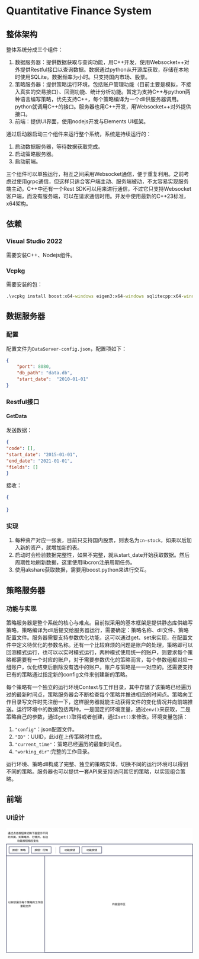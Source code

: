 # Quantitative Finance System
 
## 整体架构

整体系统分成三个组件：

1. 数据服务器：提供数据获取与查询功能，用C\+\+开发，使用Websocket++对外提供Restful接口以查询数据。数据通过python从开源库获取，存储在本地时使用SQLite。数据频率为小时。只支持国内市场、股票。
2. 策略服务器：提供策略运行环境，包括账户管理功能（目前主要是模拟，不接入真实的交易接口）、回测功能、统计分析功能。暂定为支持C\+\+与python两种语言编写策略，优先支持C\+\+，每个策略编译为一个dll供服务器调用。python就调用C++的接口。服务器也用C\+\+开发，用Websocket\+\+对外提供接口。
1. 前端：提供UI界面，使用nodejs开发与Elements UI框架。

通过启动器启动三个组件来运行整个系统，系统是持续运行的：

1. 启动数据服务器，等待数据获取完成。
1. 启动策略服务器。
1. 启动前端。

三个组件可以单独运行，相互之间采用Websocket通信，便于重复利用。之前考虑过使用grpc通信，但这样只适合客户端主动、服务端被动，不太容易实现服务端主动。C\+\+中还有一个Rest SDK可以用来进行通信，不过它只支持Websocket客户端，而没有服务端，可以在请求通信时用。开发中使用最新的C\+\+23标准，x64架构。

## 依赖

### Visual Studio 2022

需要安装C++、Nodejs组件。

### Vcpkg

需要安装的包：

```cmd
.\vcpkg install boost:x64-windows eigen3:x64-windows sqlitecpp:x64-windows cpprestsdk:x64-windows fmt:x64-windows websocketpp:x64-windows spdlog:x64-windows
```

## 数据服务器

### 配置
配置文件为`DataServer-config.json`，配置项如下：

```json
{
    "port": 8080,
    "db_path": "data.db",
    "start_date":  "2010-01-01"
}
```

### Restful接口

#### GetData

发送数据：

```json
{
"code": [],
"start_date": "2015-01-01",
"end_date": "2021-01-01", 
"fields": []
}
```
接收：

```json
{

}

```

### 实现

1. 每种资产对应一张表，目前只支持国内股票，则表名为`cn-stock`，如果以后加入新的资产，就增加新的表。  
2. 启动时会检验数据完整性，如果不完整，就从start_date开始获取数据。然后周期性地刷新数据，这里使用libcron注册周期任务。
1. 使用akshare获取数据，需要用boost.python来进行交互。


## 策略服务器

### 功能与实现

策略服务器是整个系统的核心与难点。目前拟采用的基本框架是提供静态库供编写策略，策略编译为dll后提交给服务器运行，需要确定：策略名称、dll文件、策略配置文件。服务器需要支持参数优化功能，这可以通过get、set来实现，在配置文件中定义待优化的参数名称。还有一个比较麻烦的问题是账户的处理，策略即可以回测模式运行，也可以以实时模式运行，两种模式使用统一的账户，则要求每个策略都需要有一个对应的账户，对于需要参数优化的策略而言，每个参数组都对应一组账户，优化结束后删除没有选中的账户。账户与策略是一一对应的。还需要支持已有的策略通过指定新的config文件来创建新的策略。

每个策略有一个独立的运行环境Context与工作目录，其中存储了该策略已经遍历过的最新时间点，策略服务器会不断检查每个策略并推进相应的时间点。策略向工作目录写文件时先注册一下，这样服务器就能主动获得文件的变化情况并向前端推送。运行环境中的数据包括两种，一是固定的环境变量，通过`env()`来获取，二是策略自己的参数，通过`get()`取得或者创建，通过`set()`来修改。环境变量包括：

1. `"config"`：json配置文件。
2. `"ID"`：UUID，此id在上传策略时生成。
1. `"current_time"`：策略已经遍历的最新时间点。
1. `"working_dir"`:完整的工作目录。

运行环境、策略dll构成了完整、独立的策略实体，切换不同的运行环境可以得到不同的策略。服务器也可以提供一套API来支持访问其它的策略，以实现组合策略。

## 前端

### UI设计

![](https://github.com/kilasuelika/QuantitativeFinanceSystem/blob/main/Doc/UI%20Design.jpg)